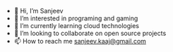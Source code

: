 - 👋 Hi, I’m Sanjeev
- 👀 I’m interested in programing and gaming
- 🌱 I’m currently learning cloud technologies
- 💞️ I’m looking to collaborate on open source projects
- 📫 How to reach me sanjeev.kaaj@gmail.com
<!---
ghoshsanjeev/ghoshsanjeev is a ✨ special ✨ repository because its `README.md` (this file) appears on your GitHub profile.
You can click the Preview link to take a look at your changes.
--->
